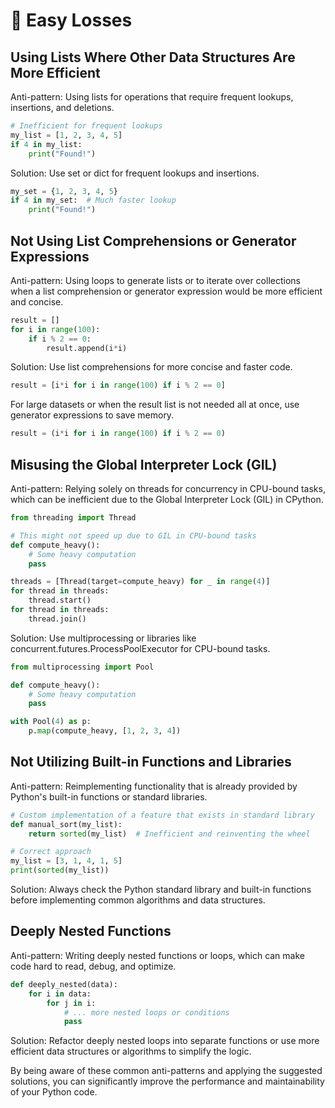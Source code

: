 # 🧹 Easy Losses

## Using Lists Where Other Data Structures Are More Efficient

Anti-pattern: Using lists for operations that require frequent lookups, insertions, and deletions.

```python
# Inefficient for frequent lookups
my_list = [1, 2, 3, 4, 5]
if 4 in my_list:
    print("Found!")
```

Solution: Use set or dict for frequent lookups and insertions.

```python
my_set = {1, 2, 3, 4, 5}
if 4 in my_set:  # Much faster lookup
    print("Found!")
```

## Not Using List Comprehensions or Generator Expressions

Anti-pattern: Using loops to generate lists or to iterate over collections when a list comprehension or generator expression would be more efficient and concise.

```python
result = []
for i in range(100):
    if i % 2 == 0:
        result.append(i*i)
```

Solution: Use list comprehensions for more concise and faster code.

```python
result = [i*i for i in range(100) if i % 2 == 0]
```

For large datasets or when the result list is not needed all at once, use generator expressions to save memory.

```python
result = (i*i for i in range(100) if i % 2 == 0)
```

## Misusing the Global Interpreter Lock (GIL)

Anti-pattern: Relying solely on threads for concurrency in CPU-bound tasks, which can be inefficient due to the Global Interpreter Lock (GIL) in CPython.

```python
from threading import Thread

# This might not speed up due to GIL in CPU-bound tasks
def compute_heavy():
    # Some heavy computation
    pass

threads = [Thread(target=compute_heavy) for _ in range(4)]
for thread in threads:
    thread.start()
for thread in threads:
    thread.join()
```

Solution: Use multiprocessing or libraries like concurrent.futures.ProcessPoolExecutor for CPU-bound tasks.

```python
from multiprocessing import Pool

def compute_heavy():
    # Some heavy computation
    pass

with Pool(4) as p:
    p.map(compute_heavy, [1, 2, 3, 4])
```

## Not Utilizing Built-in Functions and Libraries

Anti-pattern: Reimplementing functionality that is already provided by Python's built-in functions or standard libraries.

```python
# Custom implementation of a feature that exists in standard library
def manual_sort(my_list):
    return sorted(my_list)  # Inefficient and reinventing the wheel

# Correct approach
my_list = [3, 1, 4, 1, 5]
print(sorted(my_list))
```

Solution: Always check the Python standard library and built-in functions before implementing common algorithms and data structures.

## Deeply Nested Functions

Anti-pattern: Writing deeply nested functions or loops, which can make code hard to read, debug, and optimize.

```python
def deeply_nested(data):
    for i in data:
        for j in i:
            # ... more nested loops or conditions
            pass
```

Solution: Refactor deeply nested loops into separate functions or use more efficient data structures or algorithms to simplify the logic.

By being aware of these common anti-patterns and applying the suggested solutions, you can significantly improve the performance and maintainability of your Python code.
